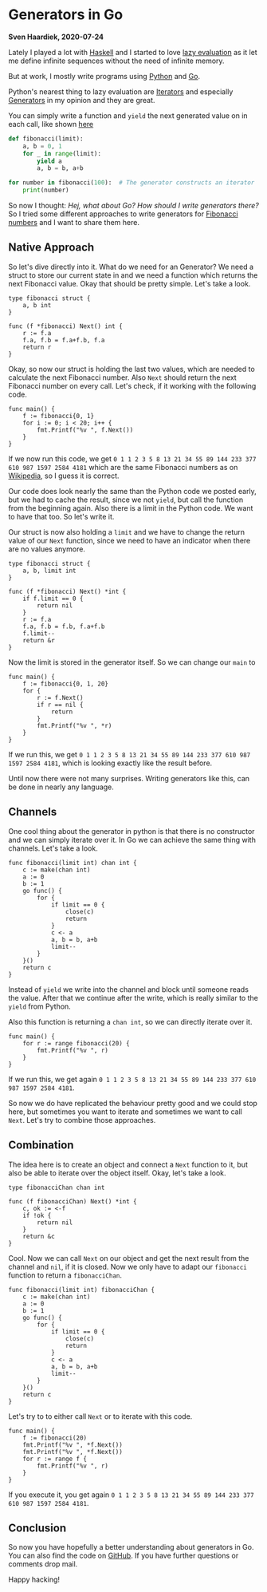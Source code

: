 # Generators in Go

__Sven Haardiek, 2020-07-24__

Lately I played a lot with [Haskell](https://www.haskell.org/) and I started to
love [lazy evaluation](https://www.haskell.org/) as it let me define infinite
sequences without the need of infinite memory.

But at work, I mostly write programs using [Python](https://www.python.org/) and
[Go](https://golang.org/).

Python's nearest thing to lazy evaluation are
[Iterators](https://docs.python.org/3/tutorial/classes.html#iterators) and
especially
[Generators](https://docs.python.org/3/tutorial/classes.html#generators) in my
opinion and they are great.

You can simply write a function and `yield` the next generated value on in each
call, like shown [here](https://en.wikipedia.org/wiki/Iterator#Generators)

```python
def fibonacci(limit):
    a, b = 0, 1
    for _ in range(limit):
        yield a
        a, b = b, a+b

for number in fibonacci(100):  # The generator constructs an iterator
    print(number)
```

So now I thought: *Hej, what about Go? How should I write generators there?* So
I tried some different approaches to write generators for [Fibonacci
numbers](https://en.wikipedia.org/wiki/Fibonacci) and I want to share them
here.

## Native Approach

So let's dive directly into it. What do we need for an Generator? We need a
struct to store our current state in and we need a function which returns the
next Fibonacci value. Okay that should be pretty simple. Let's take a look.

```golang
type fibonacci struct {
	a, b int
}

func (f *fibonacci) Next() int {
	r := f.a
	f.a, f.b = f.a+f.b, f.a
	return r
}
```

Okay, so now our struct is holding the last two values, which are needed to
calculate the next Fibonacci number. Also `Next` should return the next
Fibonacci number on every call. Let's check, if it working with the following
code.

```golang
func main() {
	f := fibonacci{0, 1}
	for i := 0; i < 20; i++ {
		fmt.Printf("%v ", f.Next())
	}
}
```

If we now run this code, we get `0 1 1 2 3 5 8 13 21 34 55 89 144 233 377 610
987 1597 2584 4181` which are the same Fibonacci numbers as on
[Wikipedia](https://en.wikipedia.org/wiki/Fibonacci_number#Sequence_properties),
so I guess it is correct.

Our code does look nearly the same than the Python code we posted early, but we
had to cache the result, since we not `yield`, but call the function from the
beginning again. Also there is a limit in the Python code. We want to have that
too. So let's write it.

Our struct is now also holding a `limit` and we have to change the return value
of our `Next` function, since we need to have an indicator when there are no
values anymore.

```golang
type fibonacci struct {
	a, b, limit int
}

func (f *fibonacci) Next() *int {
	if f.limit == 0 {
		return nil
	}
	r := f.a
	f.a, f.b = f.b, f.a+f.b
	f.limit--
	return &r
}
```

Now the limit is stored in the generator itself. So we can change our `main` to

```golang
func main() {
	f := fibonacci{0, 1, 20}
	for {
		r := f.Next()
		if r == nil {
			return
		}
		fmt.Printf("%v ", *r)
	}
}
```

If we run this, we get `0 1 1 2 3 5 8 13 21 34 55 89 144 233 377 610 987 1597
2584 4181`, which is looking exactly like the result before.

Until now there were not many surprises. Writing generators like this, can be
done in nearly any language.

## Channels

One cool thing about the generator in python is that there is no constructor
and we can simply iterate over it. In Go we can achieve the same thing with
channels. Let's take a look.

```golang
func fibonacci(limit int) chan int {
	c := make(chan int)
	a := 0
	b := 1
	go func() {
		for {
			if limit == 0 {
				close(c)
				return
			}
			c <- a
			a, b = b, a+b
			limit--
		}
	}()
	return c
}
```

Instead of `yield` we write into the channel and block until someone reads the
value. After that we continue after the write, which is really similar to the
`yield` from Python.

Also this function is returning a `chan int`, so we can directly iterate over
it.

```golang
func main() {
	for r := range fibonacci(20) {
		fmt.Printf("%v ", r)
	}
}
```

If we run this, we get again `0 1 1 2 3 5 8 13 21 34 55 89 144 233 377 610 987
1597 2584 4181`.

So now we do have replicated the behaviour pretty good and we could stop here,
but sometimes you want to iterate and sometimes we want to call `Next`. Let's
try to combine those approaches.

## Combination

The idea here is to create an object and connect a `Next` function to it, but
also be able to iterate over the object itself. Okay, let's take a look.

```golang
type fibonacciChan chan int

func (f fibonacciChan) Next() *int {
	c, ok := <-f
	if !ok {
		return nil
	}
	return &c
}
```

Cool. Now we can call `Next` on our object and get the next result from the
channel and `nil`, if it is closed. Now we only have to adapt our `fibonacci`
function to return a `fibonacciChan`.

```golang
func fibonacci(limit int) fibonacciChan {
	c := make(chan int)
	a := 0
	b := 1
	go func() {
		for {
			if limit == 0 {
				close(c)
				return
			}
			c <- a
			a, b = b, a+b
			limit--
		}
	}()
	return c
}
```

Let's try to to either call `Next` or to iterate with this code.

```golang
func main() {
	f := fibonacci(20)
	fmt.Printf("%v ", *f.Next())
	fmt.Printf("%v ", *f.Next())
	for r := range f {
		fmt.Printf("%v ", r)
	}
}
```

If you execute it, you get again `0 1 1 2 3 5 8 13 21 34 55 89 144 233 377
610 987 1597 2584 4181`.

## Conclusion

So now you have hopefully a better understanding about generators in Go. You
can also find the code on
[GitHub](https://github.com/shaardie/golang-fibonacci-generators). If you have
further questions or comments drop mail.

Happy hacking!
